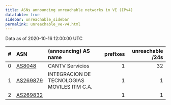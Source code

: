 ```yaml
---
title: ASNs announcing unreachable networks in VE (IPv4)
datatable: true
sidebar: unreachable_sidebar
permalink: unreachable_ve-v4.html
---
```


Data as of 2020-10-16 12:00:00 UTC


<div class="datatable-begin"></div>

|   # | ASN                                      | (announcing) AS name                        |   prefixes |   unreachable /24s |
|----:|:-----------------------------------------|:--------------------------------------------|-----------:|-------------------:|
|   0 | [AS8048](unreachable_AS8048-v4.html)     | CANTV Servicios                             |          1 |                 32 |
|   1 | [AS269879](unreachable_AS269879-v4.html) | INTEGRACION DE TECNOLOGIAS MOVILES ITM C.A. |          1 |                  1 |
|   2 | [AS269832](unreachable_AS269832-v4.html) |                                             |          1 |                  1 |

<div class="datatable-end"></div>